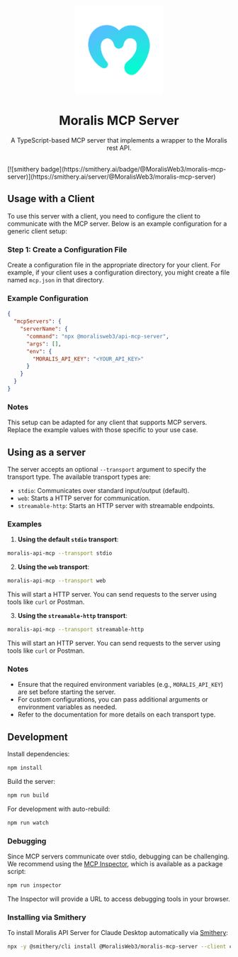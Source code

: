 <div align="center">
  <p>
    <a align="center" href="https://moralis.io" target="_blank">
      <img src="https://raw.githubusercontent.com/MoralisWeb3/moralis-analytics-js/main/assets/moralis-logo.svg" alt="Moralis Analytics" height=200/>
    </a>
    <h1 align="center">Moralis MCP Server</h1>
  </p>
  <p>
    A TypeScript-based MCP server that implements a wrapper to the Moralis rest API.
  </p>
  <br/>
</div>
[![smithery badge](https://smithery.ai/badge/@MoralisWeb3/moralis-mcp-server)](https://smithery.ai/server/@MoralisWeb3/moralis-mcp-server)

## Usage with a Client

To use this server with a client, you need to configure the client to communicate with the MCP server. Below is an example configuration for a generic client setup:

### Step 1: Create a Configuration File

Create a configuration file in the appropriate directory for your client. For example, if your client uses a configuration directory, you might create a file named `mcp.json` in that directory.

### Example Configuration

```json
{
  "mcpServers": {
    "serverName": {
      "command": "npx @moralisweb3/api-mcp-server",
      "args": [],
      "env": {
        "MORALIS_API_KEY": "<YOUR_API_KEY>"
      }
    }
  }
}
```

### Notes

This setup can be adapted for any client that supports MCP servers. Replace the example values with those specific to your use case.

## Using as a server

The server accepts an optional `--transport` argument to specify the transport type. The available transport types are:

- `stdio`: Communicates over standard input/output (default).
- `web`: Starts a HTTP server for communication.
- `streamable-http`: Starts an HTTP server with streamable endpoints.

### Examples

1. **Using the default `stdio` transport**:
  ```bash
  moralis-api-mcp --transport stdio
  ```

2. **Using the `web` transport**:
  ```bash
  moralis-api-mcp --transport web
  ```

  This will start a HTTP server. You can send requests to the server using tools like `curl` or Postman.

3. **Using the `streamable-http` transport**:
  ```bash
  moralis-api-mcp --transport streamable-http
  ```

  This will start an HTTP server. You can send requests to the server using tools like `curl` or Postman.

### Notes
- Ensure that the required environment variables (e.g., `MORALIS_API_KEY`) are set before starting the server.
- For custom configurations, you can pass additional arguments or environment variables as needed.
- Refer to the documentation for more details on each transport type.

## Development

Install dependencies:
```bash
npm install
```

Build the server:
```bash
npm run build
```

For development with auto-rebuild:
```bash
npm run watch
```

### Debugging

Since MCP servers communicate over stdio, debugging can be challenging. We recommend using the [MCP Inspector](https://github.com/modelcontextprotocol/inspector), which is available as a package script:

```bash
npm run inspector
```

The Inspector will provide a URL to access debugging tools in your browser.

### Installing via Smithery

To install Moralis API Server for Claude Desktop automatically via [Smithery](https://smithery.ai/server/@MoralisWeb3/moralis-mcp-server):

```bash
npx -y @smithery/cli install @MoralisWeb3/moralis-mcp-server --client claude
```
